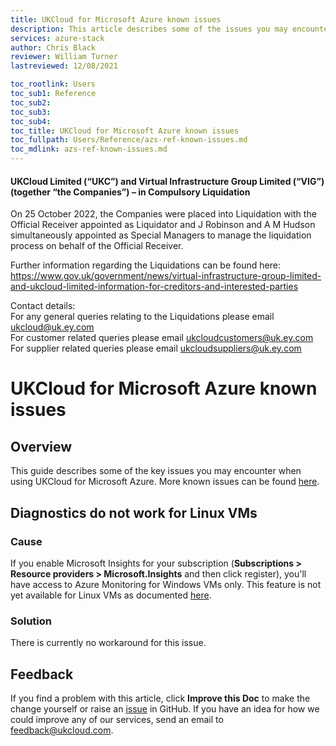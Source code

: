 ```yaml
---
title: UKCloud for Microsoft Azure known issues
description: This article describes some of the issues you may encounter when using UKCloud for Microsoft Azure
services: azure-stack
author: Chris Black
reviewer: William Turner
lastreviewed: 12/08/2021

toc_rootlink: Users
toc_sub1: Reference
toc_sub2:
toc_sub3:
toc_sub4:
toc_title: UKCloud for Microsoft Azure known issues
toc_fullpath: Users/Reference/azs-ref-known-issues.md
toc_mdlink: azs-ref-known-issues.md
---
```


#### UKCloud Limited (“UKC”) and Virtual Infrastructure Group Limited (“VIG”) (together “the Companies”) – in Compulsory Liquidation

On 25 October 2022, the Companies were placed into Liquidation with the Official Receiver appointed as Liquidator and J Robinson and A M Hudson simultaneously appointed as Special Managers to manage the liquidation process on behalf of the Official Receiver.

Further information regarding the Liquidations can be found here: <https://www.gov.uk/government/news/virtual-infrastructure-group-limited-and-ukcloud-limited-information-for-creditors-and-interested-parties>

Contact details:<br>
For any general queries relating to the Liquidations please email <ukcloud@uk.ey.com><br>
For customer related queries please email <ukcloudcustomers@uk.ey.com><br>
For supplier related queries please email <ukcloudsuppliers@uk.ey.com>

# UKCloud for Microsoft Azure known issues

## Overview

This guide describes some of the key issues you may encounter when using UKCloud for Microsoft Azure. More known issues can be found [here](https://docs.microsoft.com/en-us/azure-stack/operator/known-issues).

## Diagnostics do not work for Linux VMs

### Cause

If you enable Microsoft Insights for your subscription (**Subscriptions > Resource providers > Microsoft.Insights** and then click register), you'll have access to Azure Monitoring for Windows VMs only. This feature is not yet available for Linux VMs as documented [here](https://docs.microsoft.com/en-us/azure/azure-stack/user/azure-stack-metrics-azure-data#application---diagnostics-logs-application-logs-and-metrics).

### Solution

There is currently no workaround for this issue.

## Feedback

If you find a problem with this article, click **Improve this Doc** to make the change yourself or raise an [issue](https://github.com/UKCloud/documentation/issues) in GitHub. If you have an idea for how we could improve any of our services, send an email to <feedback@ukcloud.com>.
